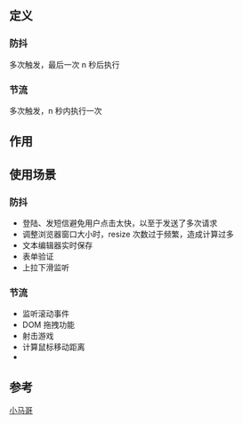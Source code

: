 ## 定义

### 防抖

多次触发，最后一次 n 秒后执行

### 节流

多次触发，n 秒内执行一次

## 作用

## 使用场景

### 防抖

- 登陆、发短信避免用户点击太快，以至于发送了多次请求
- 调整浏览器窗口大小时，resize 次数过于频繁，造成计算过多
- 文本编辑器实时保存
- 表单验证
- 上拉下滑监听

### 节流

- 监听滚动事件
- DOM 拖拽功能
- 射击游戏
- 计算鼠标移动距离
-

## 参考

[小马哥](https://www.bilibili.com/video/BV1pQ4y1M71e?p=3&vd_source=1717bca8aebff18ca2591bd114c54e3f)
